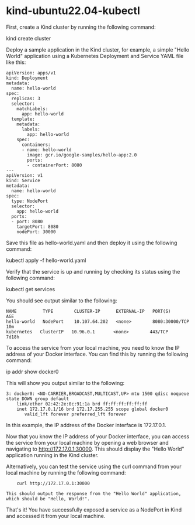 # kind-ubuntu22.04-kubectl


First, create a Kind cluster by running the following command:

kind create cluster

Deploy a sample application in the Kind cluster, for example, a simple "Hello World" application using a Kubernetes Deployment and Service YAML file like this:

```
apiVersion: apps/v1
kind: Deployment
metadata:
  name: hello-world
spec:
  replicas: 3
  selector:
    matchLabels:
      app: hello-world
  template:
    metadata:
      labels:
        app: hello-world
    spec:
      containers:
      - name: hello-world
        image: gcr.io/google-samples/hello-app:2.0
        ports:
        - containerPort: 8080
---
apiVersion: v1
kind: Service
metadata:
  name: hello-world
spec:
  type: NodePort
  selector:
    app: hello-world
  ports:
  - port: 8080
    targetPort: 8080
    nodePort: 30000
```

Save this file as hello-world.yaml and then deploy it using the following command:

kubectl apply -f hello-world.yaml

Verify that the service is up and running by checking its status using the following command:

kubectl get services

You should see output similar to the following:
```
NAME          TYPE        CLUSTER-IP      EXTERNAL-IP   PORT(S)          AGE
hello-world   NodePort    10.107.64.202   <none>        8080:30000/TCP   10m
kubernetes   ClusterIP   10.96.0.1       <none>        443/TCP          7d18h
```

To access the service from your local machine, you need to know the IP address of your Docker interface. You can find this by running the following command:

ip addr show docker0

This will show you output similar to the following:

```
3: docker0: <NO-CARRIER,BROADCAST,MULTICAST,UP> mtu 1500 qdisc noqueue state DOWN group default 
    link/ether 02:42:2e:0c:91:1a brd ff:ff:ff:ff:ff:ff
    inet 172.17.0.1/16 brd 172.17.255.255 scope global docker0
       valid_lft forever preferred_lft forever
```

In this example, the IP address of the Docker interface is 172.17.0.1.

Now that you know the IP address of your Docker interface, you can access the service from your local machine by opening a web browser and navigating to http://172.17.0.1:30000. This should display the "Hello World" application running in the Kind cluster.

Alternatively, you can test the service using the curl command from your local machine by running the following command:

```
    curl http://172.17.0.1:30000
```
    This should output the response from the "Hello World" application, which should be "Hello, World!".

That's it! You have successfully exposed a service as a NodePort in Kind and accessed it from your local machine.
